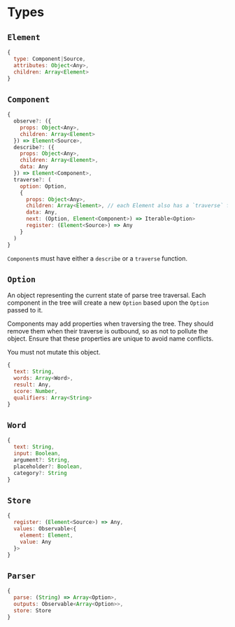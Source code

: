 # Types

## `Element`

```js
{
  type: Component|Source,
  attributes: Object<Any>,
  children: Array<Element>
}
```

## `Component`

```js
{
  observe?: ({
    props: Object<Any>,
    children: Array<Element>
  }) => Element<Source>,
  describe?: ({
    props: Object<Any>,
    children: Array<Element>,
    data: Any
  }) => Element<Component>,
  traverse?: (
    option: Option,
    {
      props: Object<Any>,
      children: Array<Element>, // each Element also has a `traverse` function
      data: Any,
      next: (Option, Element<Component>) => Iterable<Option>
      register: (Element<Source>) => Any
    }
  )
}
```

`Component`s must have either a `describe` or a `traverse` function.

## `Option`

An object representing the current state of parse tree traversal. Each
component in the tree will create a new `Option` based upon the `Option`
passed to it.

Components may add properties when traversing the tree. They should remove
them when their traverse is outbound, so as not to pollute the object.
Ensure that these properties are unique to avoid name conflicts.

You must not mutate this object.

```js
{
  text: String,
  words: Array<Word>,
  result: Any,
  score: Number,
  qualifiers: Array<String>
}
```

## `Word`

```js
{
  text: String,
  input: Boolean,
  argument?: String,
  placeholder?: Boolean,
  category?: String
}
```

## `Store`

```js
{
  register: (Element<Source>) => Any,
  values: Observable<{
    element: Element,
    value: Any
  }>
}
```

## `Parser`

```js
{
  parse: (String) => Array<Option>,
  outputs: Observable<Array<Option>>,
  store: Store
}
```
